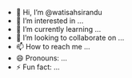 - 👋 Hi, I’m @watisahsirandu
- 👀 I’m interested in ...
- 🌱 I’m currently learning ...
- 💞️ I’m looking to collaborate on ...
- 📫 How to reach me ...
- 😄 Pronouns: ...
- ⚡ Fun fact: ...

<!---
watisahsirandu/watisahsirandu is a ✨ special ✨ repository because its `README.md` (this file) appears on your GitHub profile.
You can click the Preview link to take a look at your changes.
--->
